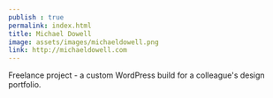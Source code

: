 ```yaml
---
publish : true
permalink: index.html
title: Michael Dowell
image: assets/images/michaeldowell.png
link: http://michaeldowell.com
---
```


Freelance project - a custom WordPress build for a colleague's design portfolio.